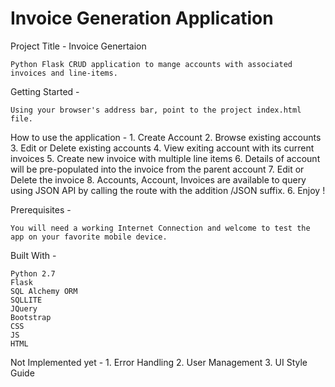 # Invoice Generation Application
Project Title - Invoice Genertaion

    Python Flask CRUD application to mange accounts with associated invoices and line-items.

Getting Started -

    Using your browser's address bar, point to the project index.html file.

How to use the application -
    1. Create Account
    2. Browse existing accounts
    3. Edit or Delete existing accounts
    4. View exiting account with its current invoices
    5. Create new invoice with multiple line items
    6. Details of account will be pre-populated into the invoice from the parent account
    7. Edit or Delete the invoice
    8. Accounts, Account, Invoices are available to query using JSON API by calling the route with the addition /JSON suffix.
    6. Enjoy !


Prerequisites -

    You will need a working Internet Connection and welcome to test the app on your favorite mobile device.


Built With -

    Python 2.7
    Flask
    SQL Alchemy ORM
    SQLLITE
    JQuery
    Bootstrap
    CSS
    JS
    HTML

Not Implemented yet -
    1. Error Handling
    2. User Management
    3. UI Style Guide
